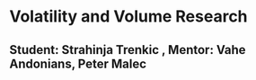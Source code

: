 # Volatility and Volume Research
## Student: Strahinja Trenkic , Mentor: Vahe Andonians, Peter Malec

